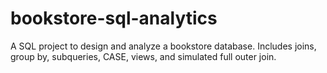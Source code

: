# bookstore-sql-analytics
 A SQL project to design and analyze a bookstore database. Includes joins, group by, subqueries, CASE, views, and simulated full outer join.
